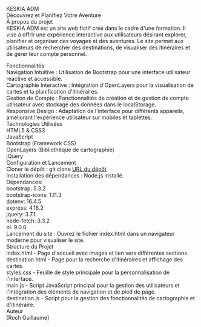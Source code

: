 KESKIA ADM <br> Découvrez et Planifiez Votre Aventure<br>
À propos du projet<br>
KESKIA ADM est un site web fictif créé dans le cadre d'une formation. Il vise à offrir une expérience interactive aux utilisateurs désirant explorer, planifier et organiser des voyages et des aventures. Le site permet aux utilisateurs de rechercher des destinations, de visualiser des itinéraires et de gérer leur compte personnel.<br>

Fonctionnalités<br>
Navigation Intuitive : Utilisation de Bootstrap pour une interface utilisateur réactive et accessible.<br>
Cartographie Interactive : Intégration d'OpenLayers pour la visualisation de cartes et la planification d'itinéraires.<br>
Gestion de Compte : Fonctionnalités de création et de gestion de compte utilisateur avec stockage des données dans le localStorage.<br>
Responsive Design : Adaptation de l'interface pour différents appareils, améliorant l'expérience utilisateur sur mobiles et tablettes.<br>
Technologies Utilisées<br>
HTML5 & CSS3<br>
JavaScript<br>
Bootstrap (Framework CSS)<br>
OpenLayers (Bibliothèque de cartographie)<br>
jQuery<br>
Configuration et Lancement<br>
Cloner le dépôt : git clone [URL du dépôt](https://github.com/gus0660/KESKIA-ADM.git)<br>
Installation des dépendances : Node.js installé.<br>
Dépendances:<br>
    bootstrap: 5.3.2<br>
    bootstrap-icons: 1.11.3<br>
    dotenv: 16.4.5<br>
    express: 4.18.2<br>
    jquery: 3.7.1<br>
    node-fetch: 3.3.2<br>
    ol: 9.0.0<br>
Lancement du site : Ouvrez le fichier index.html dans un navigateur moderne pour visualiser le site.<br>
Structure du Projet<br>
index.html - Page d'accueil avec images et lien vers différentes sections.<br>
destination.html - Page pour la recherche d'itinéraires et affichage des cartes.<br>
styles.css - Feuille de style principale pour la personnalisation de l'interface.<br>
main.js - Script JavaScript principal pour la gestion des utilisateurs et l'intégration des éléments de navigation et de pied de page.<br>
destination.js - Script pour la gestion des fonctionnalités de cartographie et d'itinéraire.<br>
Auteur<br>
[Roch Guillaume]






